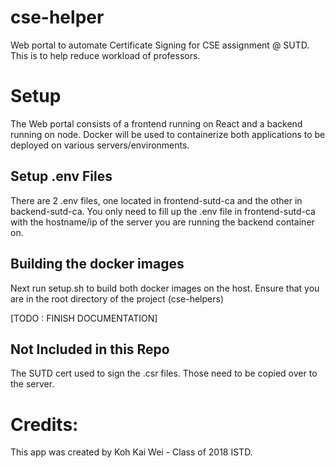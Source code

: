 # cse-helper
Web portal to automate Certificate Signing for CSE assignment @ SUTD. This is to help reduce workload of professors.

# Setup 
The Web portal consists of a frontend running on React and a backend running on node. Docker will be used to containerize both applications to be deployed on various servers/environments.

## Setup .env Files
There are 2 .env files, one located in frontend-sutd-ca and the other in backend-sutd-ca. 
You only need to fill up the .env file in frontend-sutd-ca with the hostname/ip of the server you are running the backend container on.

## Building the docker images
Next run setup.sh to build both docker images on the host. Ensure that you are in the root directory of the project (cse-helpers)

[TODO : FINISH DOCUMENTATION]
## Not Included in this Repo
The SUTD cert used to sign the .csr files. Those need to be copied over to the server.

# Credits:
This app was created by Koh Kai Wei - Class of 2018 ISTD.